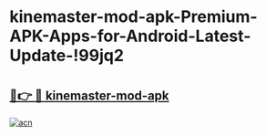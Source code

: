 # kinemaster-mod-apk-Premium-APK-Apps-for-Android-Latest-Update-!99jq2

# <h2><a href="https://y9ygvr.esa.edu.pl?title=kinemaster-mod-apk&ref=99jq2">🔗👉 🔴 kinemaster-mod-apk</a></h2>

[![acn](https://github.com/user-attachments/assets/0f9c940e-d8b0-45ae-aac7-cd30a18b3e1c)](https://y9ygvr.esa.edu.pl?title=kinemaster-mod-apk&ref=99jq2)

